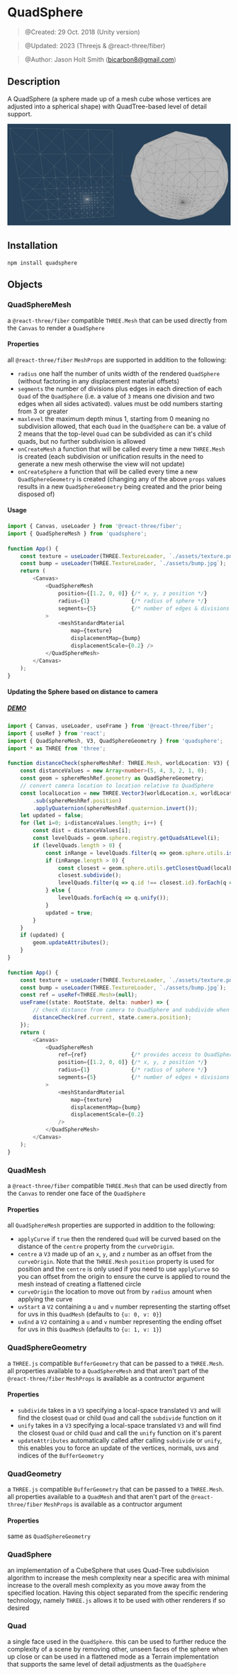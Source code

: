 # QuadSphere
> @Created: 29 Oct. 2018 (Unity version)

> @Updated: 2023 (Threejs & @react-three/fiber)

>@Author: Jason Holt Smith (<bicarbon8@gmail.com>)

## Description

A QuadSphere (a sphere made up of a mesh cube whose vertices are adjusted into a spherical shape) with QuadTree-based level of detail support.

![QuadSphere](QuadSphere.png)

## Installation
`npm install quadsphere`

## Objects
### QuadSphereMesh
a `@react-three/fiber` compatible `THREE.Mesh` that can be used directly from the `Canvas` to render a `QuadSphere`
#### Properties
all `@react-three/fiber` `MeshProps` are supported in addition to the following:
- `radius` one half the number of units width of the rendered `QuadSphere` (without factoring in any displacement material offsets)
- `segments` the number of divisions plus edges in each direction of each `Quad` of the `QuadSphere` (i.e. a value of `3` means one division and two edges when all sides activated). values must be odd numbers starting from 3 or greater
- `maxlevel` the maximum depth minus 1, starting from 0 meaning no subdivision allowed, that each `Quad` in the `QuadSphere` can be. a value of 2 means that the top-level `Quad` can be subdivided as can it's child quads, but no further subdivision is allowed
- `onCreateMesh` a function that will be called every time a new `THREE.Mesh` is created (each subdivision or unification results in the need to generate a new mesh otherwise the view will not update)
- `onCreateSphere` a function that will be called every time a new `QuadSphereGeometry` is created (changing any of the above `props` values results in a new `QuadSphereGeometry` being created and the prior being disposed of)
#### Usage
```typescript
import { Canvas, useLoader } from '@react-three/fiber';
import { QuadSphereMesh } from 'quadsphere';

function App() {
    const texture = useLoader(THREE.TextureLoader, `./assets/texture.png`);
    const bump = useLoader(THREE.TextureLoader, `./assets/bump.jpg`);
    return (
        <Canvas>
            <QuadSphereMesh
                position={[1.2, 0, 0]} {/* x, y, z position */}
                radius={1}             {/* radius of sphere */}
                segments={5}           {/* number of edges & divisions in each Quad */}
            >
                <meshStandardMaterial 
                    map={texture} 
                    displacementMap={bump}
                    displacementScale={0.2} />
            </QuadSphereMesh>
        </Canvas>
    );
}
```
#### Updating the Sphere based on distance to camera
##### [DEMO](https://bicarbon8.github.io/quad)
```typescript
import { Canvas, useLoader, useFrame } from '@react-three/fiber';
import { useRef } from 'react';
import { QuadSphereMesh, V3, QuadSphereGeometry } from 'quadsphere';
import * as THREE from 'three';

function distanceCheck(sphereMeshRef: THREE.Mesh, worldLocation: V3) {
    const distanceValues = new Array<number>(5, 4, 3, 2, 1, 0);
    const geom = sphereMeshRef.geometry as QuadSphereGeometry;
    // convert camera location to location relative to QuadSphere
    const localLocation = new THREE.Vector3(worldLocation.x, worldLocation.y, worldLocation.z)
        .sub(sphereMeshRef.position)
        .applyQuaternion(sphereMeshRef.quaternion.invert());
    let updated = false;
    for (let i=0; i<distanceValues.length; i++) {
        const dist = distanceValues[i];
        const levelQuads = geom.sphere.registry.getQuadsAtLevel(i);
        if (levelQuads.length > 0) {
            const inRange = levelQuads.filter(q => geom.sphere.utils.isWithinDistance(q, dist, localLocation));
            if (inRange.length > 0) {
                const closest = geom.sphere.utils.getClosestQuad(localLocation, false, ...inRange);
                closest.subdivide();
                levelQuads.filter(q => q.id !== closest.id).forEach(q => q.unify());
            } else {
                levelQuads.forEach(q => q.unify());
            }
            updated = true;
        }
    }
    if (updated) {
        geom.updateAttributes();
    }
}

function App() {
    const texture = useLoader(THREE.TextureLoader, `./assets/texture.png`);
    const bump = useLoader(THREE.TextureLoader, `./assets/bump.jpg`);
    const ref = useRef<THREE.Mesh>(null);
    useFrame((state: RootState, delta: number) => {
        // check distance from camera to QuadSphere and subdivide when within range
        distanceCheck(ref.current, state.camera.position);
    });
    return (
        <Canvas>
            <QuadSphereMesh
                ref={ref}              {/* provides access to QuadSphereGeometry and QuadSphere */}
                position={[1.2, 0, 0]} {/* x, y, z position */}
                radius={1}             {/* radius of sphere */}
                segments={5}           {/* number of edges + divisions in each Quad */}
            >
                <meshStandardMaterial 
                    map={texture} 
                    displacementMap={bump}
                    displacementScale={0.2}
                />
            </QuadSphereMesh>
        </Canvas>
    );
}
```
### QuadMesh
a `@react-three/fiber` compatible `THREE.Mesh` that can be used directly from the `Canvas` to render one face of the `QuadSphere`
#### Properties
all `QuadSphereMesh` properties are supported in addition to the following:
- `applyCurve` if `true` then the rendered `Quad` will be curved based on the distance of the `centre` property from the `curveOrigin`. 
- `centre` a `V3` made up of an `x`, `y`, and `z` number as an offset from the `curveOrigin`. Note that the `THREE.Mesh` `position` property is used for position and the `centre` is only used if you need to use `applyCurve` so you can offset from the origin to ensure the curve is applied to round the mesh instead of creating a flattened circle
- `curveOrigin` the location to move out from by `radius` amount when applying the curve
- `uvStart` a `V2` containing a `u` and `v` number representing the starting offset for uvs in this `QuadMesh` (defaults to `{u: 0, v: 0}`)
- `uvEnd` a `V2` containing a `u` and `v` number representing the ending offset for uvs in this `QuadMesh` (defaults to `{u: 1, v: 1}`)
### QuadSphereGeometry
a `THREE.js` compatible `BufferGeometry` that can be passed to a `THREE.Mesh`. all properties available to a `QuadSphereMesh` and that aren't part of the `@react-three/fiber` `MeshProps` is available as a contructor argument
#### Properties
- `subdivide` takes in a `V3` specifying a local-space translated `V3` and will find the closest `Quad` or child `Quad` and call the `subdivide` function on it
- `unify` takes in a `V3` specifying a local-space translated `V3` and will find the closest `Quad` or child `Quad` and call the `unify` function on it's parent
- `updateAttributes` automatically called after calling `subdivide` or `unify`, this enables you to force an update of the vertices, normals, uvs and indices of the `BufferGeometry`
### QuadGeometry
a `THREE.js` compatible `BufferGeometry` that can be passed to a `THREE.Mesh`. all properties available to a `QuadMesh` and that aren't part of the `@react-three/fiber` `MeshProps` is available as a contructor argument
#### Properties
same as `QuadSphereGeometry`
### QuadSphere
an implementation of a CubeSphere that uses Quad-Tree subdivision algorithm to increase the mesh complexity near a specific area with minimal increase to the overall mesh complexity as you move away from the specified location. Having this object separated from the specific rendering technology, namely `THREE.js` allows it to be used with other renderers if so desired
### Quad
a single face used in the `QuadSphere`. this can be used to further reduce the complexity of a scene by removing other, unseen faces of the sphere when up close or can be used in a flattened mode as a Terrain implementation that supports the same level of detail adjustments as the `QuadSphere`